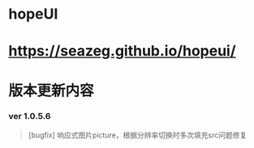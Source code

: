 # hopeUI

# https://seazeg.github.io/hopeui/

# 版本更新内容
### ver 1.0.5.6
>  [bugfix] 响应式图片picture，根据分辨率切换时多次填充src问题修复